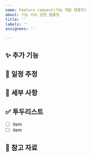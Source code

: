 ```yaml
---
name: Feature request(기능 개발 템플릿)
about: 기능 이슈 관련 템플릿
title: ''
labels: ''
assignees: ''

---
```


## ✨ 추가 기능

<!-- 어떤 기능을 개발 -->

## 📆 일정 추정

<!-- 기능 구현에 소요되는 시간, 구현 시작/종료일 등 -->

## 📃 세부 사항

<!-- 사용할 기술, 패턴 등
 기능 구현 시 다른 사람들이 알아야 할 점 -->

## ✅ 투두리스트

- [ ] item
- [ ] item

## 🔗 참고 자료
